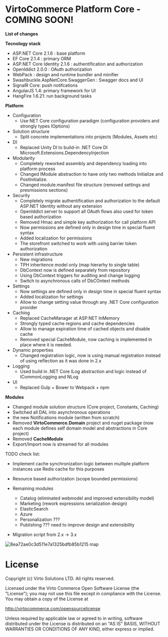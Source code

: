 # VirtoCommerce Platform Core - COMING SOON!
**List of changes**

**Tecnology stack**
- ASP.NET Core 2.1.6 : base platform 
- EF Core 2.1.4 : primary ORM
- ASP.NET Core Identity 2.1.6 : authentification and authorization
- OpenIddict 2.0.0 : OAuth authorization
- WebPack : design and runtime bundler and minifier
- Swashbuckle.AspNetCore.SwaggerGen : Swagger docs and UI
- SignalR Core: push notifcations
- AngularJS 1.4: primary framework for UI
- HangFire 1.6.21: run background tasks

**Platform**
  - Configuration
    - Use NET Core configuration paradigm (configuration providers and strongly types IOptions)
  - Solution structure
    - Split concrete implementations into projects (Modules, Assets etc)
  - DI
    - Replaced Unity DI to build-in .NET Core DI Microsoft.Extensions.DependencyInjection
  - Modularity
    - Completely reworked assembly and dependency loading into platform process
    - Changed IModule abstraction to have only two methods Initialize and PostInitialize.
    - Changed module.manifest file structure (removed settings and presmissions sections)
 - Security
    - Completely migrate authentification and authorization to the default ASP.NET Identity without any extension
    - OpenIddict server to support  all OAuth flows also used for token based authorization
    - Removed Hmac and simple key authorization for call platform API
    - Now permissions are defined only in design time in special fluent syntax
    - Added localization for permissions
    - The storefront switched to work with using barrier token authorization
 - Persistent infrastructure
    - New migrations
    - TPH inheritence model only (map hierarhy to single table)
    - DbContext now is defined separately from repository
    - Using  DbContext triggers for auditing and change logging
    - Switch to asynchronous calls of DbCOntext methods
 - Settings
    - Now settings are defined only in design time in special fluent syntax
    - Added localization for settings
    - Allow to change setting value through any  .NET Core configuration provider
 - Caching
    - Replaced CacheManager at  ASP.NET InMemory
    - Strongly typed cache regions and cache dependencies 
    - Allow to manage expiration time of cached objects and disable cache 
    - Removed special CacheModule, now caching is implemented in place where it is needed. 
 - Dynamic properties
    - Changed registration logic, now is using manual registration instead of using reflection as it was done in 2.x
 - Logging
    - Used build in .NET Core  ILog abstraction and logic instead of ICommonLogging and NLog
 - UI
    - Replaced Gulp + Bower to Webpack + npm 
     
**Modules**
- Changed module solution structure (Core project, Constants, Caching)
- Switched all DAL into asynchronous operations
- the new Notifications module (written from scratch)
- Removed **VirtoCommerce.Domain** project and nuget package (now each module defines self domain model and abstractions in Core project)
- Removed **CacheModule**
- Export/Import now is streamed for all modules

TODO check list:
- Implement cache synchronization logic between multiple platform instances use Redis cache for this purposes 
- Resource based authorization (scope bounded permissions)
- Remaining modules
    - Catalog (eliminated webmodel and improved extensibility model)
    - Marketing (rework expressions serialization design)
    - ElasticSearch
    - Azure
    - Personalization ???
    - Publishing ??? need to improve design and extensibility
    
- Migration script from 2.x -> 3.x

![8ea72ae0c3d511e7a1325bdfb85b1215 map](https://user-images.githubusercontent.com/7566324/32503635-68fa4a8c-c3e6-11e7-910a-88af3fec87e1.png)


# License
Copyright (c) Virto Solutions LTD.  All rights reserved.

Licensed under the Virto Commerce Open Software License (the "License"); you
may not use this file except in compliance with the License. You may
obtain a copy of the License at

http://virtocommerce.com/opensourcelicense

Unless required by applicable law or agreed to in writing, software
distributed under the License is distributed on an "AS IS" BASIS,
WITHOUT WARRANTIES OR CONDITIONS OF ANY KIND, either express or
implied.
